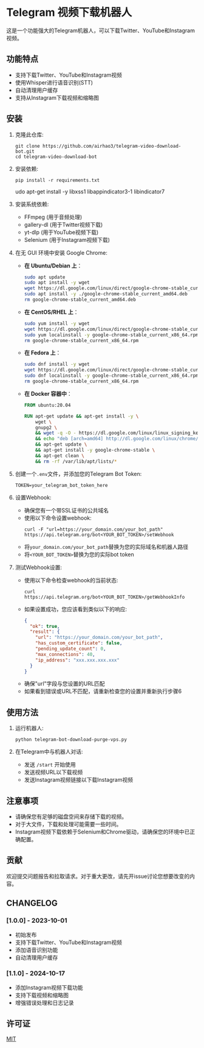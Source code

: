 # Telegram 视频下载机器人

这是一个功能强大的Telegram机器人，可以下载Twitter、YouTube和Instagram视频。

## 功能特点

- 支持下载Twitter、YouTube和Instagram视频
- 使用Whisper进行语音识别(STT)
- 自动清理用户缓存
- 支持从Instagram下载视频和缩略图

## 安装

1. 克隆此仓库:
   ```
   git clone https://github.com/airhao3/telegram-video-download-bot.git
   cd telegram-video-download-bot
   ```

2. 安装依赖:
   ```
   pip install -r requirements.txt
   ```
   
   udo apt-get install -y libxss1 libappindicator3-1 libindicator7
3. 安装系统依赖:
   - FFmpeg (用于音频处理)
   - gallery-dl (用于Twitter视频下载)
   - yt-dlp (用于YouTube视频下载)
   - Selenium (用于Instagram视频下载)

4. 在无 GUI 环境中安装 Google Chrome:
   - **在 Ubuntu/Debian 上**：
     ```bash
     sudo apt update
     sudo apt install -y wget
     wget https://dl.google.com/linux/direct/google-chrome-stable_current_amd64.deb
     sudo apt install -y ./google-chrome-stable_current_amd64.deb
     rm google-chrome-stable_current_amd64.deb
     ```

   - **在 CentOS/RHEL 上**：
     ```bash
     sudo yum install -y wget
     wget https://dl.google.com/linux/direct/google-chrome-stable_current_x86_64.rpm
     sudo yum localinstall -y google-chrome-stable_current_x86_64.rpm
     rm google-chrome-stable_current_x86_64.rpm
     ```

   - **在 Fedora 上**：
     ```bash
     sudo dnf install -y wget
     wget https://dl.google.com/linux/direct/google-chrome-stable_current_x86_64.rpm
     sudo dnf localinstall -y google-chrome-stable_current_x86_64.rpm
     rm google-chrome-stable_current_x86_64.rpm
     ```

   - **在 Docker 容器中**：
     ```dockerfile
     FROM ubuntu:20.04

     RUN apt-get update && apt-get install -y \
         wget \
         gnupg2 \
         && wget -q -O - https://dl.google.com/linux/linux_signing_key.pub | apt-key add - \
         && echo "deb [arch=amd64] http://dl.google.com/linux/chrome/deb/ stable main" >> /etc/apt/sources.list.d/google-chrome.list \
         && apt-get update \
         && apt-get install -y google-chrome-stable \
         && apt-get clean \
         && rm -rf /var/lib/apt/lists/*
     ```

5. 创建一个`.env`文件，并添加您的Telegram Bot Token:
   ```
   TOKEN=your_telegram_bot_token_here
   ```

6. 设置Webhook:
   - 确保您有一个带SSL证书的公共域名
   - 使用以下命令设置webhook:
     ```
     curl -F "url=https://your_domain.com/your_bot_path" https://api.telegram.org/bot<YOUR_BOT_TOKEN>/setWebhook
     ```
   - 将`your_domain.com/your_bot_path`替换为您的实际域名和机器人路径
   - 将`<YOUR_BOT_TOKEN>`替换为您的实际bot token

7. 测试Webhook设置:
   - 使用以下命令检查webhook的当前状态:
     ```
     curl https://api.telegram.org/bot<YOUR_BOT_TOKEN>/getWebhookInfo
     ```
   - 如果设置成功，您应该看到类似以下的响应:
     ```json
     {
       "ok": true,
       "result": {
         "url": "https://your_domain.com/your_bot_path",
         "has_custom_certificate": false,
         "pending_update_count": 0,
         "max_connections": 40,
         "ip_address": "xxx.xxx.xxx.xxx"
       }
     }
     ```
   - 确保"url"字段与您设置的URL匹配
   - 如果看到错误或URL不匹配，请重新检查您的设置并重新执行步骤6

## 使用方法

1. 运行机器人:
   ```
   python telegram-bot-download-purge-vps.py
   ```

2. 在Telegram中与机器人对话:
   - 发送 `/start` 开始使用
   - 发送视频URL以下载视频
   - 发送Instagram视频链接以下载Instagram视频

## 注意事项

- 请确保您有足够的磁盘空间来存储下载的视频。
- 对于大文件，下载和处理可能需要一些时间。
- Instagram视频下载依赖于Selenium和Chrome驱动，请确保您的环境中已正确配置。

## 贡献

欢迎提交问题报告和拉取请求。对于重大更改，请先开issue讨论您想要改变的内容。

## CHANGELOG

### [1.0.0] - 2023-10-01
- 初始发布
- 支持下载Twitter、YouTube和Instagram视频
- 添加语音识别功能
- 自动清理用户缓存

### [1.1.0] - 2024-10-17
- 添加Instagram视频下载功能
- 支持下载视频和缩略图
- 增强错误处理和日志记录

## 许可证

[MIT](https://choosealicense.com/licenses/mit/)
